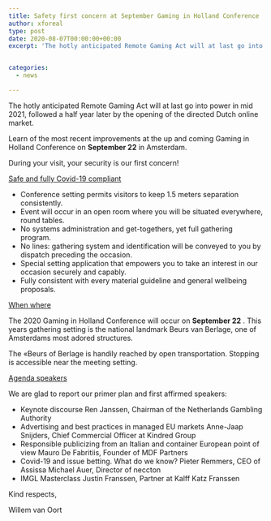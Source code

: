 ```yaml
---
title: Safety first concern at September Gaming in Holland Conference
author: xforeal 
type: post
date: 2020-08-07T00:00:00+00:00
excerpt: 'The hotly anticipated Remote Gaming Act will at last go into power in mid 2021, followed a half year later by the opening of the directed Dutch online market '


categories:
  - news

---
```

The hotly anticipated Remote Gaming Act will at last go into power in mid 2021, followed a half year later by the opening of the directed Dutch online market. 

Learn of the most recent improvements at the up and coming Gaming in Holland Conference on **September 22** in Amsterdam. 

During your visit, your security is our first concern! 

<u>Safe and fully Covid-19 compliant</u>

  * Conference setting permits visitors to keep 1.5 meters separation consistently. 
  * Event will occur in an open room where you will be situated everywhere, round tables. 
  * No systems administration and get-togethers, yet full gathering program. 
  * No lines: gathering system and identification will be conveyed to you by dispatch preceding the occasion. 
  * Special setting application that empowers you to take an interest in our occasion securely and capably. 
  * Fully consistent with every material guideline and general wellbeing proposals. 

<u>When where</u>

The 2020 Gaming in Holland Conference will occur on **September 22** . This years gathering setting is the national landmark Beurs van Berlage, one of Amsterdams most adored structures. 

The &#171;Beurs of Berlage is handily reached by open transportation. Stopping is accessible near the meeting setting. 

<u>Agenda speakers</u>

We are glad to report our primer plan and first affirmed speakers: 

  * Keynote discourse Ren Janssen, Chairman of the Netherlands Gambling Authority 
  * Advertising and best practices in managed EU markets Anne-Jaap Snijders, Chief Commercial Officer at Kindred Group 
  * Responsible publicizing from an Italian and container European point of view Mauro De Fabritiis, Founder of MDF Partners 
  * Covid-19 and issue betting. What do we know? Pieter Remmers, CEO of Assissa Michael Auer, Director of neccton 
  * IMGL Masterclass Justin Franssen, Partner at Kalff Katz Franssen 

Kind respects, 

Willem van Oort